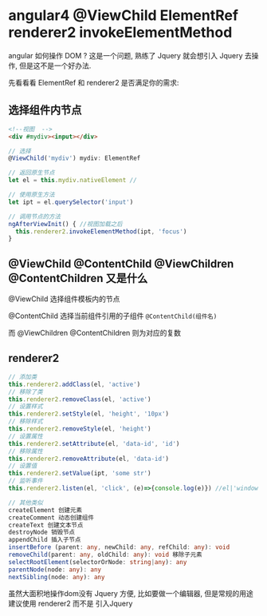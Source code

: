 # angular4 @ViewChild ElementRef  renderer2 invokeElementMethod

angular 如何操作 DOM ? 这是一个问题, 熟练了 Jquery 就会想引入 Jquery 去操作, 但是这不是一个好办法.

先看看看 ElementRef 和 renderer2 是否满足你的需求:

## 选择组件内节点

```html
<!--视图  -->
<div #mydiv><input></div>
```

```ts
// 选择
@ViewChild('mydiv') mydiv: ElementRef

// 返回原生节点
let el = this.mydiv.nativeElement // 

// 使用原生方法
let ipt = el.querySelector('input')

// 调用节点的方法
ngAfterViewInit() { //视图加载之后
  this.renderer2.invokeElementMethod(ipt, 'focus')
}
```

## @ViewChild @ContentChild @ViewChildren @ContentChildren 又是什么

@ViewChild 选择组件模板内的节点

@ContentChild 选择当前组件引用的子组件 `@ContentChild(组件名)`

而 @ViewChildren @ContentChildren 则为对应的复数

## renderer2

```ts
// 添加类
this.renderer2.addClass(el, 'active')
// 移除了类
this.renderer2.removeClass(el, 'active')
// 设置样式
this.renderer2.setStyle(el, 'height', '10px')
// 移除样式
this.renderer2.removeStyle(el, 'height')
// 设置属性
this.renderer2.setAttribute(el, 'data-id', 'id')
// 移除属性
this.renderer2.removeAttribute(el, 'data-id')
// 设置值
this.renderer2.setValue(ipt, 'some str')
// 监听事件
this.renderer2.listen(el, 'click', (e)=>{console.log(e)}) //el|'window'|'document'|'body'

// 其他类似
createElement 创建元素
createComment 动态创建组件
createText 创建文本节点
destroyNode 销毁节点
appendChild 插入子节点
insertBefore (parent: any, newChild: any, refChild: any): void
removeChild(parent: any, oldChild: any): void 移除子元素
selectRootElement(selectorOrNode: string|any): any
parentNode(node: any): any
nextSibling(node: any): any
```

虽然大面积地操作dom没有 Jquery 方便, 比如要做一个编辑器, 但是常规的用途建议使用 renderer2 而不是 引入Jquery